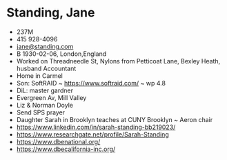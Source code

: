 # Standing, Jane

* 237M
* 415 928-4096
* jane@standing.com
* B 1930-02-06, London,England
* Worked on Threadneedle St, Nylons from Petticoat Lane, Bexley Heath, husband Accountant
* Home in Carmel
* Son: SoftRAID ~ https://www.softraid.com/ ~ wp 4.8
* DiL: master gardner
* Evergreen Av, Mill Valley
* Liz & Norman Doyle
* Send SPS prayer
* Daughter Sarah in Brooklyn teaches at CUNY Brooklyn ~ Aeron chair
* https://www.linkedin.com/in/sarah-standing-bb219023/
* https://www.researchgate.net/profile/Sarah-Standing
* https://www.dbenational.org/
* https://www.dbecalifornia-inc.org/
